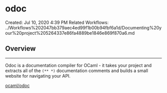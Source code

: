 # odoc

Created: Jul 10, 2020 4:39 PM
Related Workflows: ../Workflows%202047bb379aec4ed99f1b00b94fbf6a1d/Documenting%20your%20project%205264337e86fa4889be1846e869f870a6.md

## Overview

---

Odoc is a documentation compiler for OCaml - it takes your project and extracts all of the `(** *)` documentation comments and builds a small website for navigating your API. 

[ocaml/odoc](https://github.com/ocaml/odoc)